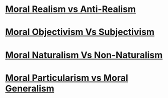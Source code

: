 # [Moral Realism vs Anti-Realism](**Moral%20Realism%20vs%20Anti-Realism)  
# [Moral Objectivism Vs Subjectivism](Moral%20Objectivism%20Vs%20Subjectivism)  
# [Moral Naturalism Vs Non-Naturalism](Moral%20Naturalism%20Vs%20Non-Naturalism)  
# [Moral Particularism vs Moral Generalism](Moral%20Particularism%20vs%20Moral%20Generalism)  